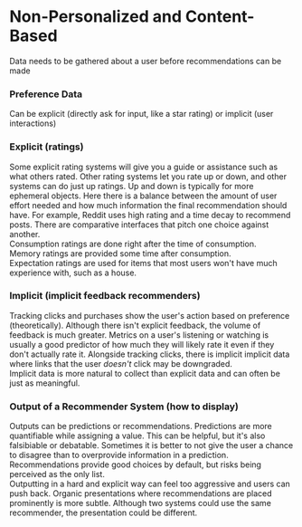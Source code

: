 # Non-Personalized and Content-Based
Data needs to be gathered about a user before recommendations can be made

### Preference Data
Can be explicit (directly ask for input, like a star rating) or implicit (user interactions)   

### Explicit (ratings)
Some explicit rating systems will give you a guide or assistance such as what others rated. Other rating systems let you rate up or down, and other systems can do just up ratings. Up and down is typically for more ephemeral objects. Here there is a balance between the amount of user effort needed and how much information the final recommendation should have. For example, Reddit uses high rating and a time decay to recommend posts. There are comparative interfaces that pitch one choice against another.  
Consumption ratings are done right after the time of consumption.  
Memory ratings are provided some time after consumption.  
Expectation ratings are used for items that most users won't have much experience with, such as a house.  

### Implicit (implicit feedback recommenders)
Tracking clicks and purchases show the user's action based on preference (theoretically). Although there isn't explicit feedback, the volume of feedback is much greater. Metrics on a user's listening or watching is usually a good predictor of how much they will likely rate it even if they don't actually rate it. Alongside tracking clicks, there is implicit implicit data where links that the user *doesn't* click may be downgraded.  
Implicit data is more natural to collect than explicit data and can often be just as meaningful. 

### Output of a Recommender System (how to display)
Outputs can be predictions or recommendations. Predictions are more quantifiable while assigning a value. This can be helpful, but it's also falsibiable or debatable. Sometimes it is better to not give the user a chance to disagree than to overprovide information in a prediction. Recommendations provide good choices by default, but risks being perceived as the only list.  
Outputting in a hard and explicit way can feel too aggressive and users can push back. Organic presentations where recommendations are placed prominently is more subtle. Although two systems could use the same recommender, the presentation could be different. 
